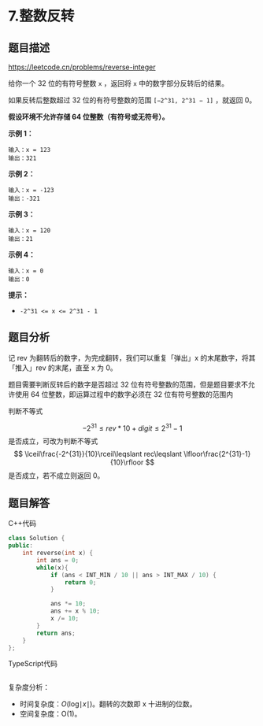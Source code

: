 # 7.整数反转

## 题目描述 

https://leetcode.cn/problems/reverse-integer

给你一个 32 位的有符号整数 `x` ，返回将 `x` 中的数字部分反转后的结果。

如果反转后整数超过 32 位的有符号整数的范围 `[−2^31, 2^31 − 1]` ，就返回 0。

**假设环境不允许存储 64 位整数（有符号或无符号）。**

 

**示例 1：**

```
输入：x = 123
输出：321
```

**示例 2：**

```
输入：x = -123
输出：-321
```

**示例 3：**

```
输入：x = 120
输出：21
```

**示例 4：**

```
输入：x = 0
输出：0
```

 

**提示：**

- `-2^31 <= x <= 2^31 - 1`



## 题目分析

记 rev 为翻转后的数字，为完成翻转，我们可以重复「弹出」x 的末尾数字，将其「推入」rev 的末尾，直至 x 为 0。

题目需要判断反转后的数字是否超过 32 位有符号整数的范围，但是题目要求不允许使用 64 位整数，即运算过程中的数字必须在 32 位有符号整数的范围内

判断不等式

$$
-2^{31}\leqslant rev*10 + digit \leqslant 2^{31} - 1
$$
是否成立，可改为判断不等式
$$
\lceil\frac{-2^{31}}{10}\rceil\leqslant rec\leqslant \lfloor\frac{2^{31}-1}{10}\rfloor
$$
是否成立，若不成立则返回 0。



## 题目解答

C++代码

```c++
class Solution {
public:
    int reverse(int x) {
        int ans = 0;
        while(x){
            if (ans < INT_MIN / 10 || ans > INT_MAX / 10) {
                return 0;
            }

            ans *= 10;
            ans += x % 10;
            x /= 10;
        }
        return ans;
    }
};
```

TypeScript代码

```typescript

```

复杂度分析：

* 时间复杂度：*O*(log∣*x*∣)。翻转的次数即 x 十进制的位数。
* 空间复杂度：O(1)。

